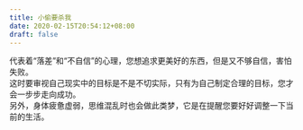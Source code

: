 ```yaml
---
title: 小偷要杀我
date: 2020-02-15T20:54:12+08:00
draft: false
---
```


代表着“落差”和“不自信”的心理，您想追求更美好的东西，但是又不够自信，害怕失败。<br>
这时要审视自己现实中的目标是不是不切实际，只有为自己制定合理的目标，您才会一步步走向成功。<br>
另外，身体疲惫虚弱，思维混乱时也会做此类梦，它是在提醒您要好好调整一下当前的生活。<br>
